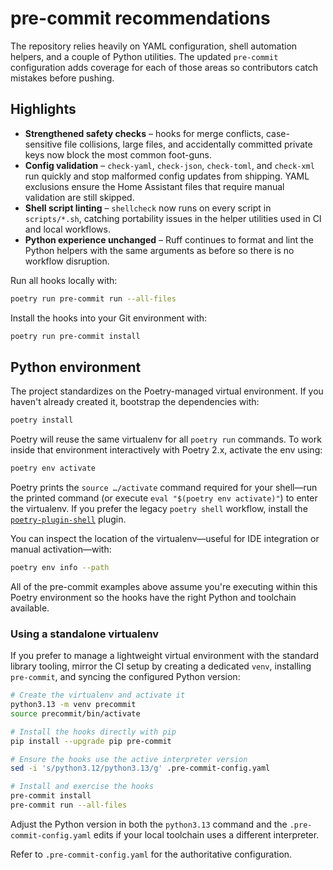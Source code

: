 # pre-commit recommendations

The repository relies heavily on YAML configuration, shell automation helpers, and a
couple of Python utilities. The updated `pre-commit` configuration adds coverage
for each of those areas so contributors catch mistakes before pushing.

## Highlights

- **Strengthened safety checks** – hooks for merge conflicts, case-sensitive file
  collisions, large files, and accidentally committed private keys now block the
  most common foot-guns.
- **Config validation** – `check-yaml`, `check-json`, `check-toml`, and
  `check-xml` run quickly and stop malformed config updates from shipping. YAML
  exclusions ensure the Home Assistant files that require manual validation are
  still skipped.
- **Shell script linting** – `shellcheck` now runs on every script in
  `scripts/*.sh`, catching portability issues in the helper utilities used in CI
  and local workflows.
- **Python experience unchanged** – Ruff continues to format and lint the Python
  helpers with the same arguments as before so there is no workflow disruption.

Run all hooks locally with:

```bash
poetry run pre-commit run --all-files
```

Install the hooks into your Git environment with:

```bash
poetry run pre-commit install
```

## Python environment

The project standardizes on the Poetry-managed virtual environment. If you
haven't already created it, bootstrap the dependencies with:

```bash
poetry install
```

Poetry will reuse the same virtualenv for all `poetry run` commands. To work
inside that environment interactively with Poetry 2.x, activate the env using:

```bash
poetry env activate
```

Poetry prints the `source …/activate` command required for your shell—run the
printed command (or execute `eval "$(poetry env activate)"`) to enter the
virtualenv. If you prefer the legacy `poetry shell` workflow, install the
[`poetry-plugin-shell`](https://github.com/python-poetry/poetry-plugin-shell)
plugin.

You can inspect the location of the virtualenv—useful for IDE integration or
manual activation—with:

```bash
poetry env info --path
```

All of the pre-commit examples above assume you're executing within this Poetry
environment so the hooks have the right Python and toolchain available.

### Using a standalone virtualenv

If you prefer to manage a lightweight virtual environment with the standard
library tooling, mirror the CI setup by creating a dedicated `venv`, installing
`pre-commit`, and syncing the configured Python version:

```bash
# Create the virtualenv and activate it
python3.13 -m venv precommit
source precommit/bin/activate

# Install the hooks directly with pip
pip install --upgrade pip pre-commit

# Ensure the hooks use the active interpreter version
sed -i 's/python3.12/python3.13/g' .pre-commit-config.yaml

# Install and exercise the hooks
pre-commit install
pre-commit run --all-files
```

Adjust the Python version in both the `python3.13` command and the
`.pre-commit-config.yaml` edits if your local toolchain uses a different
interpreter.

Refer to `.pre-commit-config.yaml` for the authoritative configuration.
